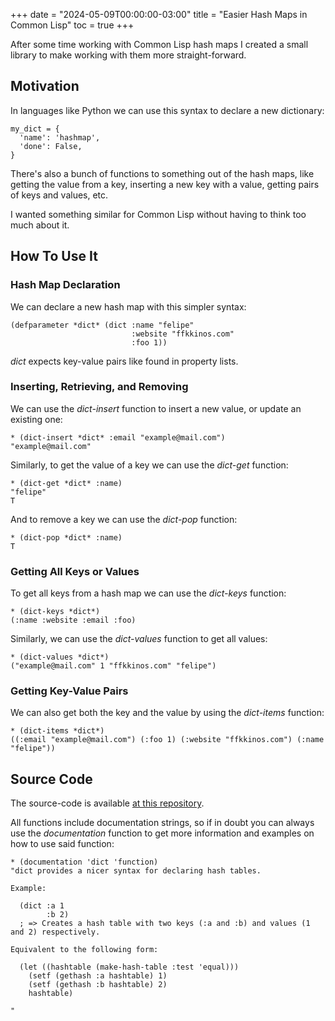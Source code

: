 +++
date = "2024-05-09T00:00:00-03:00"
title = "Easier Hash Maps in Common Lisp"
toc = true
+++

After some time working with Common Lisp hash maps I created a small library to make working with them more straight-forward.

## Motivation

In languages like Python we can use this syntax to declare a new dictionary:
```
my_dict = {
  'name': 'hashmap',
  'done': False,
}
```

There's also a bunch of functions to something out of the hash maps,
like getting the value from a key,
inserting a new key with a value,
getting pairs of keys and values, etc.

I wanted something similar for Common Lisp without having to think too much about it.

## How To Use It

### Hash Map Declaration

We can declare a new hash map with this simpler syntax:
```
(defparameter *dict* (dict :name "felipe"
                           :website "ffkkinos.com"
                           :foo 1))
```

_dict_ expects key-value pairs like found in property lists.

### Inserting, Retrieving, and Removing

We can use the _dict-insert_ function to insert a new value,
or update an existing one:
```
* (dict-insert *dict* :email "example@mail.com")
"example@mail.com"
```

Similarly, to get the value of a key we can use the _dict-get_ function:
```
* (dict-get *dict* :name)
"felipe"
T
```

And to remove a key we can use the _dict-pop_ function:
```
* (dict-pop *dict* :name)
T
```

### Getting All Keys or Values

To get all keys from a hash map we can use the _dict-keys_ function:
```
* (dict-keys *dict*)
(:name :website :email :foo)
```

Similarly, we can use the _dict-values_ function to get all values:
```
* (dict-values *dict*)
("example@mail.com" 1 "ffkkinos.com" "felipe")
```

### Getting Key-Value Pairs

We can also get both the key and the value by using the _dict-items_ function:
```
* (dict-items *dict*)
((:email "example@mail.com") (:foo 1) (:website "ffkkinos.com") (:name "felipe"))
```

## Source Code

The source-code is available [at this repository](https://sr.ht/~fkinos/dict).

All functions include documentation strings,
so if in doubt you can always use the _documentation_ function to get more information and examples on how to use said function:
```
* (documentation 'dict 'function)
"dict provides a nicer syntax for declaring hash tables.

Example:

  (dict :a 1
        :b 2)
  ; => Creates a hash table with two keys (:a and :b) and values (1 and 2) respectively.

Equivalent to the following form:

  (let ((hashtable (make-hash-table :test 'equal)))
    (setf (gethash :a hashtable) 1)
    (setf (gethash :b hashtable) 2)
    hashtable)

"
```
